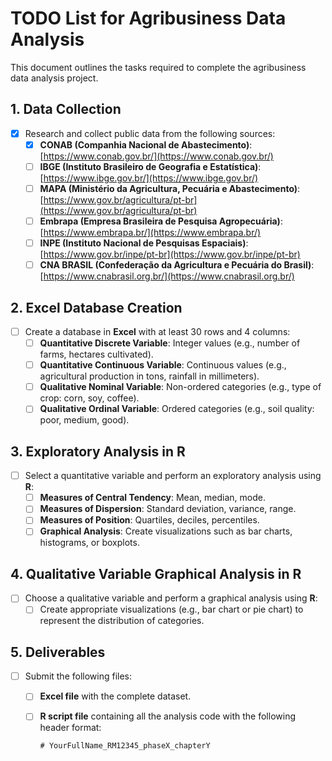 # TODO List for Agribusiness Data Analysis

This document outlines the tasks required to complete the agribusiness data analysis project.

## 1. Data Collection
- [x] Research and collect public data from the following sources:
  - [x] **CONAB (Companhia Nacional de Abastecimento)**: [https://www.conab.gov.br/](https://www.conab.gov.br/)
  - [ ] **IBGE (Instituto Brasileiro de Geografia e Estatística)**: [https://www.ibge.gov.br/](https://www.ibge.gov.br/)
  - [ ] **MAPA (Ministério da Agricultura, Pecuária e Abastecimento)**: [https://www.gov.br/agricultura/pt-br](https://www.gov.br/agricultura/pt-br)
  - [ ] **Embrapa (Empresa Brasileira de Pesquisa Agropecuária)**: [https://www.embrapa.br/](https://www.embrapa.br/)
  - [ ] **INPE (Instituto Nacional de Pesquisas Espaciais)**: [https://www.gov.br/inpe/pt-br](https://www.gov.br/inpe/pt-br)
  - [ ] **CNA BRASIL (Confederação da Agricultura e Pecuária do Brasil)**: [https://www.cnabrasil.org.br/](https://www.cnabrasil.org.br/)
  
## 2. Excel Database Creation
- [ ] Create a database in **Excel** with at least 30 rows and 4 columns:
  - [ ] **Quantitative Discrete Variable**: Integer values (e.g., number of farms, hectares cultivated).
  - [ ] **Quantitative Continuous Variable**: Continuous values (e.g., agricultural production in tons, rainfall in millimeters).
  - [ ] **Qualitative Nominal Variable**: Non-ordered categories (e.g., type of crop: corn, soy, coffee).
  - [ ] **Qualitative Ordinal Variable**: Ordered categories (e.g., soil quality: poor, medium, good).
  
## 3. Exploratory Analysis in R
- [ ] Select a quantitative variable and perform an exploratory analysis using **R**:
  - [ ] **Measures of Central Tendency**: Mean, median, mode.
  - [ ] **Measures of Dispersion**: Standard deviation, variance, range.
  - [ ] **Measures of Position**: Quartiles, deciles, percentiles.
  - [ ] **Graphical Analysis**: Create visualizations such as bar charts, histograms, or boxplots.
  
## 4. Qualitative Variable Graphical Analysis in R
- [ ] Choose a qualitative variable and perform a graphical analysis using **R**:
  - [ ] Create appropriate visualizations (e.g., bar chart or pie chart) to represent the distribution of categories.

## 5. Deliverables
- [ ] Submit the following files:
  - [ ] **Excel file** with the complete dataset.
  - [ ] **R script file** containing all the analysis code with the following header format:
    ```
    # YourFullName_RM12345_phaseX_chapterY
    ```

